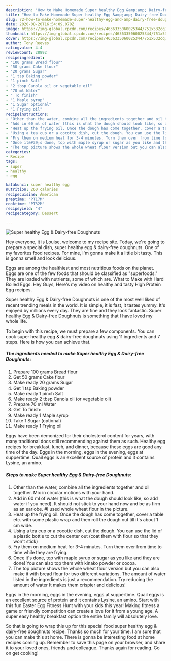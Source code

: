 ```yaml
---
description: "How to Make Homemade Super healthy Egg &amp;amp; Dairy-free Doughnuts"
title: "How to Make Homemade Super healthy Egg &amp;amp; Dairy-free Doughnuts"
slug: 72-how-to-make-homemade-super-healthy-egg-and-amp-dairy-free-doughnuts
date: 2020-08-20T16:54:09.070Z
image: https://img-global.cpcdn.com/recipes/4636335060025344/751x532cq70/super-healthy-egg-dairy-free-doughnuts-recipe-main-photo.jpg
thumbnail: https://img-global.cpcdn.com/recipes/4636335060025344/751x532cq70/super-healthy-egg-dairy-free-doughnuts-recipe-main-photo.jpg
cover: https://img-global.cpcdn.com/recipes/4636335060025344/751x532cq70/super-healthy-egg-dairy-free-doughnuts-recipe-main-photo.jpg
author: Tony Reeves
ratingvalue: 4.4
reviewcount: 28892
recipeingredient:
- "100 grams Bread flour"
- "50 grams Cake flour"
- "20 grams Sugar"
- "1 tsp Baking powder"
- "1 pinch Salt"
- "2 tbsp Canola oil or vegetable oil"
- "70 ml Water"
- " To finish"
- "1 Maple syrup"
- "1 Sugar optional"
- "1 Frying oil"
recipeinstructions:
- "Other than the water, combine all the ingredients together and oil together. Mix in circular motions with your hand."
- "Add in 60 ml of water (this is what the dough should look like, so add water if you need). It should not stick to your hand now and be as firm as an earlobe.  #I used whole wheat flour in the picture."
- "Heat up the frying oil. Once the dough has come together, cover a table etc. with some plastic wrap and then roll the dough out till it&#39;s about 1 cm wide."
- "Using a tea cup or a cocotte dish, cut the dough. You can use the lid of a plastic bottle to cut the center out (coat them with flour so that they won&#39;t stick)"
- "Fry them on medium heat for 3-4 minutes. Turn them over from time to time while they are frying."
- "Once it&#39;s done, top with maple syrup or sugar as you like and they are done! You can also top them with kinako powder or cocoa."
- "The top picture shows the whole wheat flour version but you can also make it with bread flour for two different variations.  The amount of water listed in the ingredients is just a recommendation. Try reducing the amount of water It makes them crispier and delicious!"
categories:
- Recipe
tags:
- super
- healthy
- egg

katakunci: super healthy egg 
nutrition: 260 calories
recipecuisine: American
preptime: "PT17M"
cooktime: "PT32M"
recipeyield: "4"
recipecategory: Dessert

---
```



![Super healthy Egg &amp; Dairy-free Doughnuts](https://img-global.cpcdn.com/recipes/4636335060025344/751x532cq70/super-healthy-egg-dairy-free-doughnuts-recipe-main-photo.jpg)

Hey everyone, it is Louise, welcome to my recipe site. Today, we're going to prepare a special dish, super healthy egg &amp; dairy-free doughnuts. One of my favorites food recipes. For mine, I'm gonna make it a little bit tasty. This is gonna smell and look delicious.

Eggs are among the healthiest and most nutritious foods on the planet. Eggs are one of the few foods that should be classified as &#34;superfoods.&#34; They are loaded with nutrients, some of which are. What to Make with Hard Boiled Eggs. Hey Guys, Here&#39;s my video on healthy and tasty High Protein Egg recipes.

Super healthy Egg &amp; Dairy-free Doughnuts is one of the most well liked of recent trending meals in the world. It is simple, it is fast, it tastes yummy. It's enjoyed by millions every day. They are fine and they look fantastic. Super healthy Egg &amp; Dairy-free Doughnuts is something that I have loved my whole life.


To begin with this recipe, we must prepare a few components. You can cook super healthy egg &amp; dairy-free doughnuts using 11 ingredients and 7 steps. Here is how you can achieve that.

<!--inarticleads1-->

##### The ingredients needed to make Super healthy Egg &amp; Dairy-free Doughnuts:

1. Prepare 100 grams Bread flour
1. Get 50 grams Cake flour
1. Make ready 20 grams Sugar
1. Get 1 tsp Baking powder
1. Make ready 1 pinch Salt
1. Make ready 2 tbsp Canola oil (or vegetable oil)
1. Prepare 70 ml Water
1. Get  To finish:
1. Make ready 1 Maple syrup
1. Take 1 Sugar (optional)
1. Make ready 1 Frying oil


Eggs have been demonized for their cholesterol content for years, with many traditional docs still recommending against them as such. Healthy egg recipes for breakfast, lunch, and dinner, because these eggs are good any time of the day. Eggs in the morning, eggs in the evening, eggs at suppertime. Quail eggs is an excellent source of protein and it contains Lysine, an amino. 

<!--inarticleads2-->

##### Steps to make Super healthy Egg &amp; Dairy-free Doughnuts:

1. Other than the water, combine all the ingredients together and oil together. Mix in circular motions with your hand.
1. Add in 60 ml of water (this is what the dough should look like, so add water if you need). It should not stick to your hand now and be as firm as an earlobe.  #I used whole wheat flour in the picture.
1. Heat up the frying oil. Once the dough has come together, cover a table etc. with some plastic wrap and then roll the dough out till it&#39;s about 1 cm wide.
1. Using a tea cup or a cocotte dish, cut the dough. You can use the lid of a plastic bottle to cut the center out (coat them with flour so that they won&#39;t stick)
1. Fry them on medium heat for 3-4 minutes. Turn them over from time to time while they are frying.
1. Once it&#39;s done, top with maple syrup or sugar as you like and they are done! You can also top them with kinako powder or cocoa.
1. The top picture shows the whole wheat flour version but you can also make it with bread flour for two different variations.  The amount of water listed in the ingredients is just a recommendation. Try reducing the amount of water It makes them crispier and delicious!


Eggs in the morning, eggs in the evening, eggs at suppertime. Quail eggs is an excellent source of protein and it contains Lysine, an amino. Start with this fun Easter Egg Fitness Hunt with your kids this year! Making fitness a game or friendly competition can create a love for it from a young age. A super easy healthy breakfast option the entire family will absolutely love. 

So that is going to wrap this up for this special food super healthy egg &amp; dairy-free doughnuts recipe. Thanks so much for your time. I am sure that you can make this at home. There is gonna be interesting food at home recipes coming up. Remember to save this page on your browser, and share it to your loved ones, friends and colleague. Thanks again for reading. Go on get cooking!
